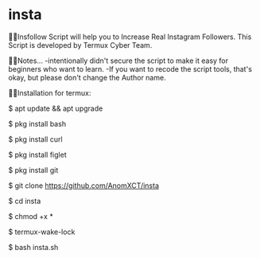 # insta

🔗🔥Insfollow Script will help you to 
  Increase Real 
  Instagram Followers. 
  This Script is 
  developed by Termux Cyber Team.

🔗🔥Notes...
  -intentionally didn't secure the 
   script to make it easy for 
   beginners who want to learn.
  -If you want to recode the script tools, 
   that's okay, 
   but please don't change the Author name.
   
🔗🔥Installation for termux:

$ apt update && apt upgrade

$ pkg install bash

$ pkg install curl

$ pkg install figlet

$ pkg install git

$ git clone https://github.com/AnomXCT/insta

$ cd insta

$ chmod +x * 

$ termux-wake-lock

$ bash insta.sh


